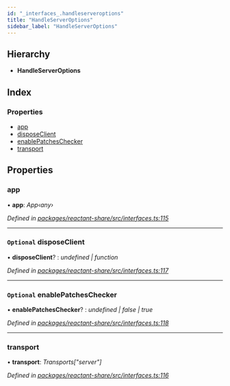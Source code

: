 ```yaml
---
id: "_interfaces_.handleserveroptions"
title: "HandleServerOptions"
sidebar_label: "HandleServerOptions"
---
```


## Hierarchy

* **HandleServerOptions**

## Index

### Properties

* [app](_interfaces_.handleserveroptions.md#app)
* [disposeClient](_interfaces_.handleserveroptions.md#optional-disposeclient)
* [enablePatchesChecker](_interfaces_.handleserveroptions.md#optional-enablepatcheschecker)
* [transport](_interfaces_.handleserveroptions.md#transport)

## Properties

###  app

• **app**: *App‹any›*

*Defined in [packages/reactant-share/src/interfaces.ts:115](https://github.com/unadlib/reactant/blob/5e7c46f4/packages/reactant-share/src/interfaces.ts#L115)*

___

### `Optional` disposeClient

• **disposeClient**? : *undefined | function*

*Defined in [packages/reactant-share/src/interfaces.ts:117](https://github.com/unadlib/reactant/blob/5e7c46f4/packages/reactant-share/src/interfaces.ts#L117)*

___

### `Optional` enablePatchesChecker

• **enablePatchesChecker**? : *undefined | false | true*

*Defined in [packages/reactant-share/src/interfaces.ts:118](https://github.com/unadlib/reactant/blob/5e7c46f4/packages/reactant-share/src/interfaces.ts#L118)*

___

###  transport

• **transport**: *Transports["server"]*

*Defined in [packages/reactant-share/src/interfaces.ts:116](https://github.com/unadlib/reactant/blob/5e7c46f4/packages/reactant-share/src/interfaces.ts#L116)*
